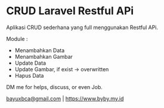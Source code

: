 # CRUD Laravel Restful APi

Aplikasi CRUD sederhana yang full menggunakan Restful APi.

Module :

- Menambahkan Data
- Menambahkan Gambar
- Update Data
- Update Gambar, if exist -> overwritten
- Hapus Data

DM me for helps, discuss, or even Job.

bayuxbca@gmail.com | https://www.byby.my.id